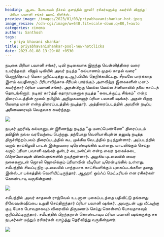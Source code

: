```yaml
---
heading: ஆடை போடாமல் நீச்சல் குளத்தில் ஜாலி! ரசிகர்களுக்கு கவர்ச்சி விருந்து!
  பிரியா பவானி சங்கர் ஹாட் கிளிக்ஸ்.
preview_image: /images/2023/01/08/priyabhavanishankar-hot.jpeg
image_resize: /cdn-cgi/image/w=640,fit=scale-down,q=80,f=auto
categories: cinema
authors: Santhosh
tags:
  - priya bhavani shankar
title: priyabhavanishankar-pool-new-hotclicks
date: 2023-01-08 13:29:08 +0530
---
```

நடிகை பிரியா பவானி சங்கர், டிவி நடிகையாக இருந்து வெள்ளித்திரை வரை உயர்ந்தவர். விஜய் டிவியில் அவர் நடித்த "கல்யாணம் முதல் காதல் வரை" பெருந்தொடர் மெகா ஹிட்டடித்து டி.ஆர்.பியில் தெறிக்கவிட்டது. சீரயலே பார்க்காத இளம் வயதினரும் பிரியாவிற்காக சீரியல் பார்க்கும் அளவிற்கு இளசுகளின் மனம் கவர்ந்தார் ப்ரியா பவானி சங்கர். அதன்பிறகு மெல்ல மெல்ல சினிமாலில் தலை காட்டத் தொடங்கினார். 
நடிகர் கார்த்தி கதாநாயகனாக நடித்த "கடைக்குட்டி சிங்கம்" என்ற திரைப்படத்தின் மூலம் தமிழில் அறிமுகமானார் ப்ரியா பவானி ஷங்கர். அதன் பிறகு மேயாத மான் என்ற  திரைப்படத்தில் நடித்தார். அத்திரைப்படத்தில் அவரின் நடிப்பு அனைவரையும் வெகுவாக கவர்ந்தது.


![](/images/2023/01/08/priyabhavanishankar-pool-new-hotclicks.jpeg)

நடிகர் ஹரிஷ் கல்யானுடன் இணைந்து நடித்த "ஓ மனப்பெண்ணே" திரைப்படம் தமிழில் நல்ல வரவேற்பை பெற்றது. தற்போது வெளியாகியுள்ள தனுஷ் நடித்த திருச்சிற்றம்பலம் திரைப்படத்தில் கூட முக்கிய வேடத்தில் நடித்துள்ளார். அப்படத்தில்  வரும் தாய்கிழவி பாடல் இன்றுவரை டிரெண்டிங்கில் உள்ளது.
மாடலிங்கும் செய்து வரும் ப்ரியா பவானி ஷங்கர் ஒன்டர் டைமன்ட்ஸ் என்ற வைர நகைக்கடை ப்ரொமோஷன் விளம்பரங்களில் நடித்துள்ளார். அழகிய புடவையில் வைர நகைகளுடன் ஜொலி ஜொலிக்கும் ப்ரியாவின் வீடியோ டிரென்டிங்கில் உள்ளது. சமீபத்தில் சிவப்பு நிற புடவையில் பாந்தமாக காட்சியளிக்கும் புகைப்படங்களை தனது இன்ஸ்டா பக்கத்தில் வெளியிட்டிருந்தார். ஆஹா! ஒய்ஃப் மெட்டீரியல் என ரசிகர்கள் கொண்டாடி வருகின்றனர்.


![](/images/2023/01/08/priyabhavanishankar-pool-new-hotclicks44.jpeg)

சமீபத்தில் அவர் காதலன் ராஜ்வேல் உடனான புகைப்படத்தை பதிவிட்டு தங்களது ரிலேஷன்ஷிப்பை உறுதி செய்திருந்தார் ப்ரியா பவானி ஷங்கர். அவருடன் புது வீட்டிற்கு குடி போக போவதாகவும் விரைவில் திருமணம் செய்து கொள்ளப் போவதாகவும் குறிப்பிட்டிருந்தார்.
சமீபத்தில் பிறந்தநாள் கொண்டாடிய ப்ரியா பவானி ஷங்கருக்கு சக நடிகர்கள் மற்றும் ரசிகர்கள் வாழ்த்து தெரிவித்து வருகின்றனர்.

![](/images/2023/01/08/priyabhavanishankar-pool-new-hotclicks66.jpeg)